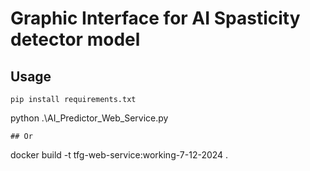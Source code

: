 # Graphic Interface for AI Spasticity detector model
## Usage
```
pip install requirements.txt
```
python .\AI_Predictor_Web_Service.py
```
## Or 

```
docker build -t tfg-web-service:working-7-12-2024 .
```